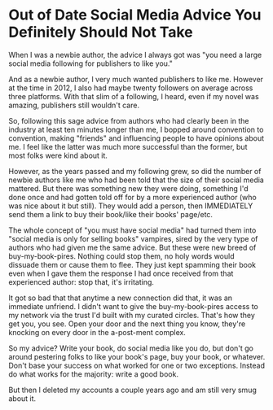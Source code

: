 # Out of Date Social Media Advice You Definitely Should Not Take

When I was a newbie author, the advice I always got was "you need a large social media following for publishers to like you."

And as a newbie author, I very much wanted publishers to like me. However at the time in 2012, I also had maybe twenty followers on average across three platforms. With that slim of a following, I heard, even if my novel was amazing, publishers still wouldn't care.

So, following this sage advice from authors who had clearly been in the industry at least ten minutes longer than me, I bopped around convention to convention, making "friends" and influencing people to have opinions about me. I feel like the latter was much more successful than the former, but most folks were kind about it.

However, as the years passed and my following grew, so did the number of newbie authors like me who had been told that the size of their social media mattered. But there was something new they were doing, something I'd done once and had gotten told off for by a more experienced author (who was nice about it but still). They would add a person, then IMMEDIATELY send them a link to buy their book/like their books' page/etc.

The whole concept of "you must have social media" had turned them into "social media is only for selling books" vampires, sired by the very type of authors who had given me the same advice. But these were new breed of buy-my-book-pires. Nothing could stop them, no holy words would dissuade them or cause them to flee. They just kept spamming their book even when I gave them the response I had once received from that experienced author: stop that, it's irritating.

It got so bad that that anytime a new connection did that, it was an immediate unfriend. I didn't want to give the buy-my-book-pires access to my network via the trust I'd built with my curated circles. That's how they get you, you see. Open your door and the next thing you know, they're knocking on every door in the a-post-ment complex.

So my advice? Write your book, do social media like you do, but don't go around pestering folks to like your book's page, buy your book, or whatever. Don't base your success on what worked for one or two exceptions. Instead do what works for the majority: write a good book.

But then I deleted my accounts a couple years ago and am still very smug about it.
